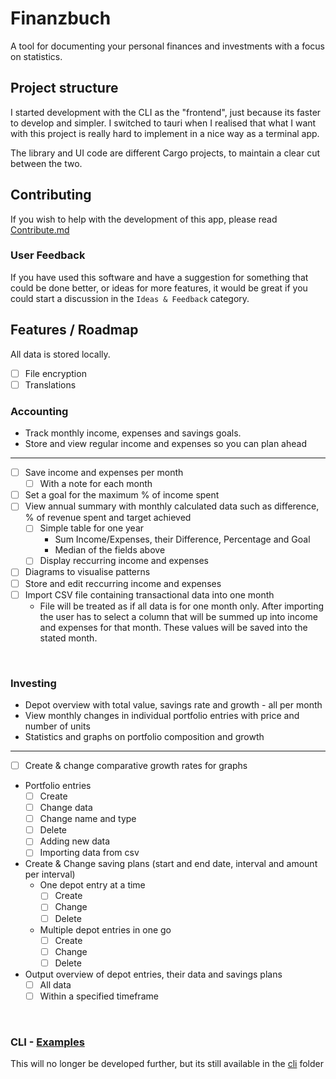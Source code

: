 # Finanzbuch
A tool for documenting your personal finances and investments with a focus on statistics.

## Project structure
I started development with the CLI as the "frontend", just because its faster to develop and simpler. I switched to tauri when I realised that what I want with this project is really hard to implement in a nice way as a terminal app.

The library and UI code are different Cargo projects, to maintain a clear cut between the two.


## Contributing
If you wish to help with the development of this app, please read [Contribute.md](/CONTRIBUTE.md)

### User Feedback
If you have used this software and have a suggestion for something that could be done better, or ideas for more features, it would be great if you could start a discussion in the `Ideas & Feedback` category.

## Features / Roadmap
All data is stored locally.
- [ ] File encryption
- [ ] Translations

### Accounting

- Track monthly income, expenses and savings goals.
- Store and view regular income and expenses so you can plan ahead

---

- [ ] Save income and expenses per month
  - [ ] With a note for each month
- [ ] Set a goal for the maximum % of income spent
- [ ] View annual summary with monthly calculated data such as difference, % of revenue spent and target achieved
  - [ ] Simple table for one year
    - Sum Income/Expenses, their Difference, Percentage and Goal
    - Median of the fields above
  - [ ] Display reccurring income and expenses
- [ ] Diagrams to visualise patterns
- [ ] Store and edit reccurring income and expenses
- [ ] Import CSV file containing transactional data into one month
  - File will be treated as if all data is for one month only. After importing the user has to select a column that will be summed up into income and expenses for that month. These values will be saved into the stated month.

<br>

### Investing
- Depot overview with total value, savings rate and growth - all per month
- View monthly changes in individual portfolio entries with price and number of units
- Statistics and graphs on portfolio composition and growth

---

- [ ] Create & change comparative growth rates for graphs
- Portfolio entries
  - [ ] Create
  - [ ] Change data
  - [ ] Change name and type
  - [ ] Delete
  - [ ] Adding new data
  - [ ] Importing data from csv
- Create & Change saving plans (start and end date, interval and amount per interval)
  - One depot entry at a time
    - [ ] Create
    - [ ] Change
    - [ ] Delete
  - Multiple depot entries in one go
    - [ ] Create
    - [ ] Change
    - [ ] Delete
- Output overview of depot entries, their data and savings plans
  - [ ] All data
  - [ ] Within a specified timeframe

<br>

### CLI - [Examples](./cli/Examples.md)
This will no longer be developed further, but its still available in the [cli](/cli) folder
